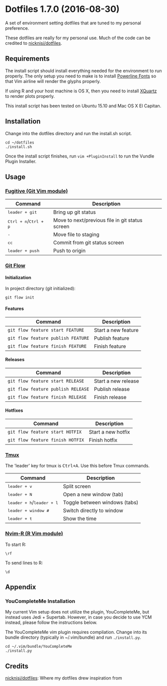 # Dotfiles 1.7.0 (2016-08-30)
A set of environment setting dotfiles that are tuned to my personal preference.

These dotfiles are really for my personal use. Much of the code can be credited
to [nicknisi/dotfiles](https://github.com/nicknisi/dotfiles).

## Requirements
The install script should install everything needed for the environment to run properly.
The only setup you need to make is to install [Powerline Fonts](https://github.com/powerline/fonts) so that Vim
airline will render the glyphs properly.

If using R and your host machine is OS X, then you need to install
[XQuartz](http://www.xquartz.org) to render plots properly.

This install script has been tested on Ubuntu 15.10 and Mac OS X El Capitan.

## Installation
Change into the dotfiles directory and run the install.sh script.

```
cd ~/dotfiles
./install.sh
```

Once the install script finishes, run `vim +PluginInstall` to run the Vundle
Plugin Installer.

## Usage

### [Fugitive (Git Vim module)](https://github.com/tpope/vim-fugitive)
| Command | Description |
| --- | --- |
| <kbd>leader + git</kbd> | Bring up git status |
| <kbd>Ctrl + n</kbd>/<kbd>Ctrl + p</kbd> | Move to next/previous file in git status screen |
| <kbd>-</kbd> | Move file to staging |
| <kbd>cc</kbd> | Commit from git status screen |
| <kbd>leader + push</kbd> | Push to origin |

### [Git Flow](http://danielkummer.github.io/git-flow-cheatsheet/)
#### Initialization
In project directory (git initialized):
```
git flow init
```

#### Features
| Command | Description |
| --- | --- |
| `git flow feature start FEATURE` | Start a new feature |
| `git flow feature publish FEATURE` | Publish feature |
| `git flow feature finish FEATURE` | Finish feature |

#### Releases
| Command | Description |
| --- | --- |
| `git flow feature start RELEASE` | Start a new release |
| `git flow feature publish RELEASE` | Publish release |
| `git flow feature finish RELEASE` | Finish release |

#### Hotfixes
| Command | Description |
| --- | --- |
| `git flow feature start HOTFIX` | Start a new hotfix |
| `git flow feature finish HOTFIX` | Finish hotfix |

### [Tmux](https://tmux.github.io)
The 'leader' key for tmux is <kbd>Ctrl+A</kbd>. Use this before Tmux commands.

| Command | Description |
| --- | --- |
| <kbd>leader + v</kbd> | Split screen |
| <kbd>leader + N</kbd> | Open a new window (tab) |
| <kbd>leader + h</kbd>/<kbd>leader + l</kbd> | Toggle between windows (tabs) |
| <kbd>leader + window #</kbd> | Switch directly to window |
| <kbd>leader + t</kbd> | Show the time |
<!-- #### Split Screen -->
<!-- ``` -->
<!-- <leader> v -->
<!-- ``` -->
<!--  -->
<!-- #### Windows (tabs) -->
<!-- To open a new window: -->
<!-- ``` -->
<!-- <leader> N -->
<!-- ``` -->
<!-- To switch between windows -->
<!-- ``` -->
<!-- <leader> h -->
<!-- ``` -->
<!-- or -->
<!-- ``` -->
<!-- <leader> l -->
<!-- ``` -->
<!-- or -->
<!-- ``` -->
<!-- <leader> window # -->
<!-- ``` -->
<!--  -->
<!-- #### Time -->
<!-- ``` -->
<!-- <leader> t -->
<!-- ``` -->

### [Nvim-R (R Vim module)](https://github.com/jalvesaq/Nvim-R/blob/master/doc/Nvim-R.txt)
To start R:
```
\rf
```
To send lines to R:
```
\d
```


## Appendix

### YouCompleteMe Installation
My current Vim setup does not utilize the plugin, YouCompleteMe, but instead
uses Jedi + Supertab. However, in case you decide to use YCM instead, please
follow the instructions below.

The YouCompleteMe vim plugin requires compilation. Change into its bundle
directory (typically in ~/.vim/bundle) and run `./install.py`.

```
cd ~/.vim/bundle/YouCompleteMe
./install.py
```

## Credits

[nicknisi/dotfiles](https://github.com/nicknisi/dotfiles): Where my dotfiles drew inspiration from
